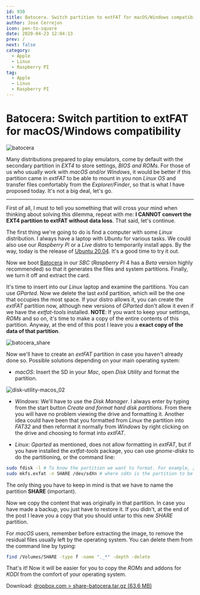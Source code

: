 ```yaml
---
id: 930
title: Batocera. Switch partition to extFAT for macOS/Windows compatibility
author: Jose Cerrejon
icon: pen-to-square
date: 2020-04-23 12:04:13
prev: /
next: false
category:
  - Apple
  - Linux
  - Raspberry PI
tag:
  - Apple
  - Linux
  - Raspberry PI
---
```


# Batocera: Switch partition to extFAT for macOS/Windows compatibility

![batocera](/images/2020/04/batocera.jpg)

Many distributions prepared to play emulators, come by default with the secondary partition in *EXT4* to store settings, *BIOS and ROMs*. For those of us who usually work with *macOS and/or Windows*, it would be better if this partition came in *extFAT* to be able to mount in you non *Linux OS* and transfer files comfortably from the *Explorer/Finder*, so that is what I have proposed today. It's not a big deal, let's go.

- - -
First of all, I must to tell you something that will cross your mind when thinking about solving this dilemma, repeat with me: **I CANNOT convert the EXT4 partition to extFAT without data loss**. That said, let's continue.

The first thing we're going to do is find a computer with some *Linux* distribution. I always have a laptop with *Ubuntu* for various tasks. We could also use our *Raspberry Pi* or a *Live* distro to temporarily install apps. By the way, today is the release of [Ubuntu 20.04](https://ubuntu.com/download). It's a good time to try it out.

Now we boot [Batocera](https://batocera.org/download) in our *SBC* (*Raspberry Pi* 4 has a *Beta* version highly recommended) so that it generates the files and system partitions. Finally, we turn it off and extract the card.

It's time to insert into our *Linux* laptop and examine the partitions. You can use *GParted*. Now we delete the last *ext4* partition, which will be the one that occupies the most space. If your distro allows it, you can create the *extFAT* partition now, although new versions of *GParted* don't  allow it even if we have the *extfat-tools* installed. **NOTE**: If you want to keep your settings, *ROMs* and so on, it's time to make a copy of the entire contents of this partition. Anyway, at the end of this post I leave you a **exact copy of the data of that partition**.

![batocera_share](/images/2020/04/batocera_share.png)

Now we'll have to create an *extFAT* partition in case you haven't already done so. Possible solutions depending on your main operating system:

* *macOS*: Insert the SD in your *Mac*, open *Disk Utility* and format the partition.

![disk-utility-macos_02](/images/2020/04/disk-utility-macos_02.png)

* *Windows*: We'll have to use the *Disk Manager*. I always enter by typing from the start button *Create and format hard disk partitions*. From there you will have no problem viewing the drive and formatting it. Another idea could have been that you formatted from *Linux* the partition into *FAT32* and then reformat it normally from *Windows* by right clicking on the drive and choosing to format into *extFAT*.

* *Linux: Gparted* as mentioned, does not allow formatting in *extFAT*, but if you have installed the *extfat-tools* package, you can use *gnome-disks* to do the partitioning, or the command line:

```bash
sudo fdisk -l # To know the partition we want to format. For example, /dev/sdb2
sudo mkfs.exfat -n SHARE /dev/sdXn # where sdXn is the partition to be formatted and SHARE is the label we are going to assign to it
```

The only thing you have to keep in mind is that we have to name the partition **SHARE** (important).

Now we copy the content that was originally in that partition. In case you have made a backup, you just have to restore it. If you didn't, at the end of the post I leave you a copy that you should untar to this new *SHARE* partition.

For *macOS* users, remember before extracting the image, to remove the residual files usually left by the operating system. You can delete them from the command line by typing:

```bash
find /Volumes/SHARE -type f -name "._*" -depth -delete
```

That's it! Now it will be easier for you to copy the *ROMs* and addons for *KODI* from the comfort of your operating system.

Download: [dropbox.com > share-batocera.tar.gz (63.6 MB)](https://www.dropbox.com/s/85vef1sjiduui1s/share-batocera.tar.gz?dl=0)
